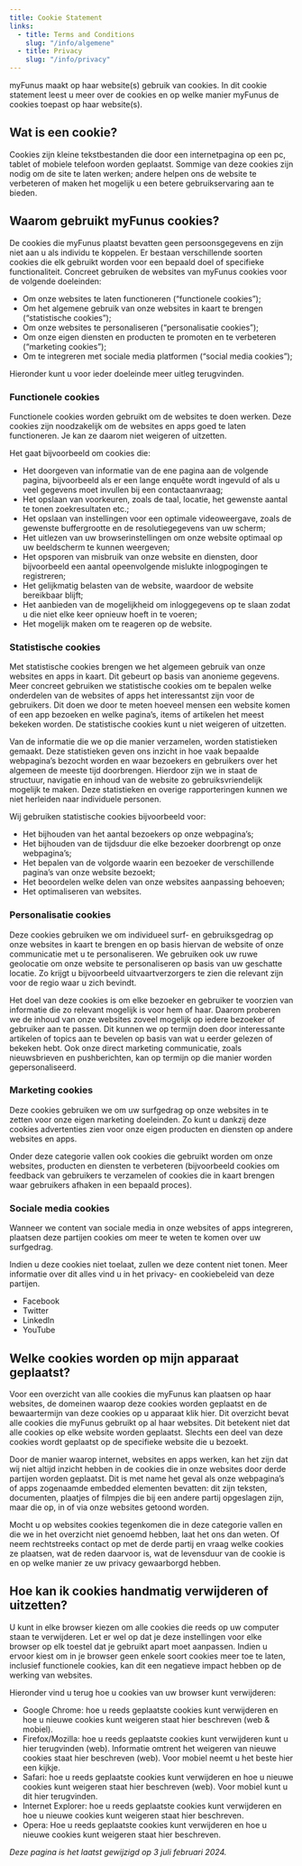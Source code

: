 ```yaml
---
title: Cookie Statement
links:
  - title: Terms and Conditions
    slug: "/info/algemene"
  - title: Privacy
    slug: "/info/privacy"
---
```


myFunus maakt op haar website(s) gebruik van cookies. In dit cookie statement leest u meer over de cookies en op welke manier myFunus de cookies toepast op haar website(s).

## Wat is een cookie?
Cookies zijn kleine tekstbestanden die door een internetpagina op een pc, tablet of mobiele telefoon worden geplaatst. Sommige van deze cookies zijn nodig om de site te laten werken; andere helpen ons de website te verbeteren of maken het mogelijk u een betere gebruikservaring aan te bieden.

## Waarom gebruikt myFunus cookies?
De cookies die myFunus plaatst bevatten geen persoonsgegevens en zijn niet aan u als individu te koppelen. Er bestaan verschillende soorten cookies die elk gebruikt worden voor een bepaald doel of specifieke functionaliteit. Concreet gebruiken de websites van myFunus cookies voor de volgende doeleinden:
- Om onze websites te laten functioneren (“functionele cookies”);
- Om het algemene gebruik van onze websites in kaart te brengen (“statistische cookies”);
- Om onze websites te personaliseren (“personalisatie cookies”);
- Om onze eigen diensten en producten te promoten en te verbeteren (“marketing cookies”);
- Om te integreren met sociale media platformen (“social media cookies”);

Hieronder kunt u voor ieder doeleinde meer uitleg terugvinden.

### Functionele cookies
Functionele cookies worden gebruikt om de websites te doen werken. Deze cookies zijn noodzakelijk om de websites en apps goed te laten functioneren. Je kan ze daarom niet weigeren of uitzetten.

Het gaat bijvoorbeeld om cookies die:
- Het doorgeven van informatie van de ene pagina aan de volgende pagina, bijvoorbeeld als er een lange enquête wordt ingevuld of als u veel gegevens moet invullen bij een contactaanvraag;
- Het opslaan van voorkeuren, zoals de taal, locatie, het gewenste aantal te tonen zoekresultaten etc.;
- Het opslaan van instellingen voor een optimale videoweergave, zoals de gewenste buffergrootte en de resolutiegegevens van uw scherm;
- Het uitlezen van uw browserinstellingen om onze website optimaal op uw beeldscherm te kunnen weergeven;
- Het opsporen van misbruik van onze website en diensten, door bijvoorbeeld een aantal opeenvolgende mislukte inlogpogingen te registreren;
- Het gelijkmatig belasten van de website, waardoor de website bereikbaar blijft;
- Het aanbieden van de mogelijkheid om inloggegevens op te slaan zodat u die niet elke keer opnieuw hoeft in te voeren;
- Het mogelijk maken om te reageren op de website.

### Statistische cookies
Met statistische cookies brengen we het algemeen gebruik van onze websites en apps in kaart. Dit gebeurt op basis van anonieme gegevens. Meer concreet gebruiken we statistische cookies om te bepalen welke onderdelen van de websites of apps het interessantst zijn voor de gebruikers. Dit doen we door te meten hoeveel mensen een website komen of een app bezoeken en welke pagina’s, items of artikelen het meest bekeken worden. De statistische cookies kunt u niet weigeren of uitzetten.

Van de informatie die we op die manier verzamelen, worden statistieken gemaakt. Deze statistieken geven ons inzicht in hoe vaak bepaalde webpagina’s bezocht worden en waar bezoekers en gebruikers over het algemeen de meeste tijd doorbrengen. Hierdoor zijn we in staat de structuur, navigatie en inhoud van de website zo gebruiksvriendelijk mogelijk te maken. Deze statistieken en overige rapporteringen kunnen we niet herleiden naar individuele personen.

Wij gebruiken statistische cookies bijvoorbeeld voor:
- Het bijhouden van het aantal bezoekers op onze webpagina’s;
- Het bijhouden van de tijdsduur die elke bezoeker doorbrengt op onze webpagina’s;
- Het bepalen van de volgorde waarin een bezoeker de verschillende pagina’s van onze website bezoekt;
- Het beoordelen welke delen van onze websites aanpassing behoeven;
- Het optimaliseren van websites.

### Personalisatie cookies
Deze cookies gebruiken we om individueel surf- en gebruiksgedrag op onze websites in kaart te brengen en op basis hiervan de website of onze communicatie met u te personaliseren. We gebruiken ook uw ruwe geolocatie om onze website te personaliseren op basis van uw geschatte locatie. Zo krijgt u bijvoorbeeld uitvaartverzorgers te zien die relevant zijn voor de regio waar u zich bevindt.

Het doel van deze cookies is om elke bezoeker en gebruiker te voorzien van informatie die zo relevant mogelijk is voor hem of haar. Daarom proberen we de inhoud van onze websites zoveel mogelijk op iedere bezoeker of gebruiker aan te passen. Dit kunnen we op termijn doen door interessante artikelen of topics aan te bevelen op basis van wat u eerder gelezen of bekeken hebt. Ook onze direct marketing communicatie, zoals nieuwsbrieven en pushberichten, kan op termijn op die manier worden gepersonaliseerd.

### Marketing cookies
Deze cookies gebruiken we om uw surfgedrag op onze websites in te zetten voor onze eigen marketing doeleinden. Zo kunt u dankzij deze cookies advertenties zien voor onze eigen producten en diensten op andere websites en apps.

Onder deze categorie vallen ook cookies die gebruikt worden om onze websites, producten en diensten te verbeteren (bijvoorbeeld cookies om feedback van gebruikers te verzamelen of cookies die in kaart brengen waar gebruikers afhaken in een bepaald proces).

### Sociale media cookies
Wanneer we content van sociale media in onze websites of apps integreren, plaatsen deze partijen cookies om meer te weten te komen over uw surfgedrag. 

Indien u deze cookies niet toelaat, zullen we deze content niet tonen. Meer informatie over dit alles vind u in het privacy- en cookiebeleid van deze partijen.
- Facebook
- Twitter
- LinkedIn
- YouTube

## Welke cookies worden op mijn apparaat geplaatst?
Voor een overzicht van alle cookies die myFunus kan plaatsen op haar websites, de domeinen waarop deze cookies worden geplaatst en de bewaartermijn van deze cookies op u apparaat klik hier. Dit overzicht bevat alle cookies die myFunus gebruikt op al haar websites. Dit betekent niet dat alle cookies op elke website worden geplaatst. Slechts een deel van deze cookies wordt geplaatst op de specifieke website die u bezoekt.

Door de manier waarop internet, websites en apps werken, kan het zijn dat wij niet altijd inzicht hebben in de cookies die in onze websites door derde partijen worden geplaatst. Dit is met name het geval als onze webpagina’s of apps zogenaamde embedded elementen bevatten: dit zijn teksten, documenten, plaatjes of filmpjes die bij een andere partij opgeslagen zijn, maar die op, in of via onze websites getoond worden.

Mocht u op websites cookies tegenkomen die in deze categorie vallen en die we in het overzicht niet genoemd hebben, laat het ons dan weten. Of neem rechtstreeks contact op met de derde partij en vraag welke cookies ze plaatsen, wat de reden daarvoor is, wat de levensduur van de cookie is en op welke manier ze uw privacy gewaarborgd hebben.

## Hoe kan ik cookies handmatig verwijderen of uitzetten?
U kunt in elke browser kiezen om alle cookies die reeds op uw computer staan te verwijderen. Let er wel op dat je deze instellingen voor elke browser op elk toestel dat je gebruikt apart moet aanpassen. Indien u ervoor kiest om in je browser geen enkele soort cookies meer toe te laten, inclusief functionele cookies, kan dit een negatieve impact hebben op de werking van websites.

Hieronder vind u terug hoe u cookies van uw browser kunt verwijderen:
- Google Chrome: hoe u reeds geplaatste cookies kunt verwijderen en hoe u nieuwe cookies kunt weigeren staat hier beschreven (web & mobiel). 
- Firefox/Mozilla: hoe u reeds geplaatste cookies kunt verwijderen kunt u hier terugvinden (web). Informatie omtrent het weigeren van nieuwe cookies staat hier beschreven (web). Voor mobiel neemt u het beste hier een kijkje. 
- Safari: hoe u reeds geplaatste cookies kunt verwijderen en hoe u nieuwe cookies kunt weigeren staat hier beschreven (web). Voor mobiel kunt u dit hier terugvinden. 
- Internet Explorer: hoe u reeds geplaatste cookies kunt verwijderen en hoe u nieuwe cookies kunt weigeren staat hier beschreven. 
- Opera: Hoe u reeds geplaatste cookies kunt verwijderen en hoe u nieuwe cookies kunt weigeren staat hier beschreven.

*Deze pagina is het laatst gewijzigd op 3 juli februari 2024.*
